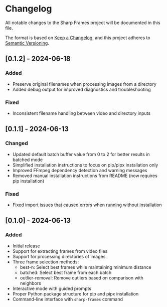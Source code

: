 # Changelog

All notable changes to the Sharp Frames project will be documented in this file.

The format is based on [Keep a Changelog](https://keepachangelog.com/en/1.0.0/),
and this project adheres to [Semantic Versioning](https://semver.org/spec/v2.0.0.html).

## [0.1.2] - 2024-06-18

### Added
- Preserve original filenames when processing images from a directory
- Added debug output for improved diagnostics and troubleshooting

### Fixed
- Inconsistent filename handling between video and directory inputs

## [0.1.1] - 2024-06-13

### Changed
- Updated default batch buffer value from 0 to 2 for better results in batched mode
- Simplified installation instructions to focus on pip/pipx installation only
- Improved FFmpeg dependency detection and warning messages
- Removed manual installation instructions from README (now requires pip installation)

### Fixed
- Fixed import issues that caused errors when running without installation

## [0.1.0] - 2024-06-13

### Added
- Initial release
- Support for extracting frames from video files
- Support for processing directories of images
- Three frame selection methods:
  - best-n: Select best frames while maintaining minimum distance
  - batched: Select best frame from each batch
  - outlier-removal: Remove outliers based on comparison with neighbors
- Interactive mode with guided prompts
- Proper Python package structure for pip and pipx installation
- Command-line interface with `sharp-frames` command 